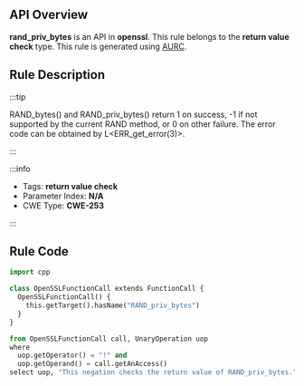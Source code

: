 ---
---


## API Overview
**rand_priv_bytes** is an API in **openssl**. This rule belongs to the **return value check** type. This rule is generated using [AURC](../../tools/AURC).
## Rule Description

:::tip

RAND_bytes() and RAND_priv_bytes() return 1 on success, -1 if not supported by the current RAND method, or 0 on other failure. The error code can be obtained by L\<ERR_get_error(3)\>.

:::

:::info

- Tags: **return value check**
- Parameter Index: **N/A**
- CWE Type: **CWE-253**

:::

## Rule Code
```python
import cpp

class OpenSSLFunctionCall extends FunctionCall {
  OpenSSLFunctionCall() {
    this.getTarget().hasName("RAND_priv_bytes")
  }
}

from OpenSSLFunctionCall call, UnaryOperation uop
where
  uop.getOperator() = "!" and
  uop.getOperand() = call.getAnAccess()
select uop, "This negation checks the return value of RAND_priv_bytes."
```